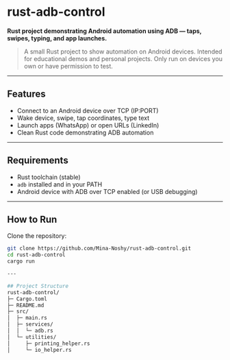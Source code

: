 # rust-adb-control

**Rust project demonstrating Android automation using ADB — taps, swipes, typing, and app launches.**

> A small Rust project to show automation on Android devices. Intended for educational demos and personal projects. Only run on devices you own or have permission to test.

---

## Features
- Connect to an Android device over TCP (IP:PORT)
- Wake device, swipe, tap coordinates, type text
- Launch apps (WhatsApp) or open URLs (LinkedIn)
- Clean Rust code demonstrating ADB automation

---

## Requirements
- Rust toolchain (stable)
- `adb` installed and in your PATH
- Android device with ADB over TCP enabled (or USB debugging)

---

## How to Run
Clone the repository:

```bash
git clone https://github.com/Mina-Noshy/rust-adb-control.git
cd rust-adb-control
cargo run

---

## Project Structure
rust-adb-control/
├─ Cargo.toml
├─ README.md
├─ src/
│  ├─ main.rs           
│  ├─ services/
│  │  └─ adb.rs        
│  └─ utilities/
│     ├─ printing_helper.rs
│     └─ io_helper.rs


